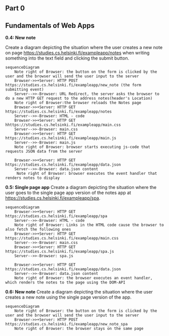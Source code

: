 ## Part 0
## Fundamentals of Web Apps

**0.4: New note**

Create a diagram depicting the situation where the user creates a new note on page https://studies.cs.helsinki.fi/exampleapp/notes when writing something into the text field and clicking the submit button.
```mermaid
sequenceDiagram
    Note right of Browser: the button on the form is clicked by the user and the browser will send the user input to the server
    Browser->>+Server: HTTP POST https://studies.cs.helsinki.fi/exampleapp/new_note (the form submitting event)
    Server-->>-Browser: URL Redirect, the server asks the browser to do a new HTTP GET request to the address notes(header's Location)
    Note right of Browser:the browser reloads the Notes page
    Browser->>+Server: HTTP GET https://studies.cs.helsinki.fi/exampleapp/notes
    Server-->>-Browser: HTML - code
    Browser->>+Server: HTTP GET hhttps://studies.cs.helsinki.fi/exampleapp/main.css
    Server-->>-Browser: main.css
    Browser->>+Server: HTTP GET https://studies.cs.helsinki.fi/exampleapp/main.js
    Server-->>-Browser: main.js
    Note right of Browser: browser starts executing js-code that requests JSON data from the server
 
    Browser->>+Server: HTTP GET https://studies.cs.helsinki.fi/exampleapp/data.json
    Server-->>-Browser: data.json content
     Note right of Browser: browser executes the event handler that renders notes to display
```

**0.5: Single page app**
Create a diagram depicting the situation where the user goes to the single page app version of the notes app at https://studies.cs.helsinki.fi/exampleapp/spa.

```mermaid
sequenceDiagram 
    Browser->>+Server: HTTP GET https://studies.cs.helsinki.fi/exampleapp/spa
    Server-->>-Browser: HTML - code
    Note right of Browser: Links in the HTML code cause the browser to also fetch the following ones
    Browser->>+Server: HTTP GET https://studies.cs.helsinki.fi/exampleapp/main.css
    Server-->>-Browser: main.css
    Browser->>+Server: HTTP GET https://studies.cs.helsinki.fi/exampleapp/spa.js
    Server-->>-Browser: spa.js
    
    Browser->>+Server: HTTP GET https://studies.cs.helsinki.fi/exampleapp/data.json
    Server-->>-Browser: data.json content
    Note right of Browser: the browser executes an event handler, which renders the notes to the page using the DOM-API
```

**0.6: New note**
Create a diagram depicting the situation where the user creates a new note using the single page version of the app.

```mermaid
sequenceDiagram
    Note right of Browser: the button on the form is clicked by the user and the browser will send the user input to the server
    Browser->>+Server: HTTP POST https://studies.cs.helsinki.fi/exampleapp/new_note_spa 
    Note right of Browser: the browser stays on the same page
```